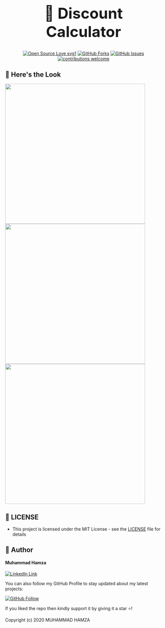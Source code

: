<h1 align="center" style="font-size: 48px;">📱 Discount Calculator</h1>

<div align="center">

[![Open Source Love svg1](https://badges.frapsoft.com/os/v1/open-source.svg?v=103)](#)
[![GitHub Forks](https://img.shields.io/github/forks/saadhaxxan/Car_Game_Python_Pygame.svg?style=social&label=Fork&maxAge=2592000)](https://github.com/m-hamzashakeel/FB-Messenger-Chat-Head-Flutter-UI/fork)
[![GitHub Issues](https://img.shields.io/github/issues/saadhaxxan/Car_Game_Python_Pygame.svg?style=flat&label=Issues&maxAge=2592000)](https://github.com/m-hamzashakeel/FB-Messenger-Chat-Head-Flutter-UI/issues)
[![contributions welcome](https://img.shields.io/badge/contributions-welcome-brightgreen.svg?style=flat&label=Contributions&colorA=red&colorB=black	)](#)

</div>



## 👀 Here's the Look

<img src="https://user-images.githubusercontent.com/43790152/102691212-9b834e00-422c-11eb-8d18-273ca78123ee.jpeg" height=450> <img src="https://user-images.githubusercontent.com/43790152/102691216-a0e09880-422c-11eb-801f-52070dfa2cd8.jpeg" height=450> <img src="https://user-images.githubusercontent.com/43790152/102691218-a2aa5c00-422c-11eb-8c29-e367c899c28c.jpeg" height=450>

## 🔑 LICENSE
- This project is licensed under the MIT License - see the [LICENSE](LICENSE.md) file for details

## 🧑 Author

#### Muhammad Hamza
[![LinkedIn Link](https://img.shields.io/badge/Connect-Hamza-blue.svg?logo=linkedin&longCache=true&style=social&label=Connect
)](https://www.linkedin.com/in/mhamzadev)

You can also follow my GitHub Profile to stay updated about my latest projects:

[![GitHub Follow](https://img.shields.io/badge/Connect-Hamza-blue.svg?logo=Github&longCache=true&style=social&label=Follow)](https://github.com/m-hamzashakeel)

If you liked the repo then kindly support it by giving it a star ⭐!

Copyright (c) 2020 MUHAMMAD HAMZA